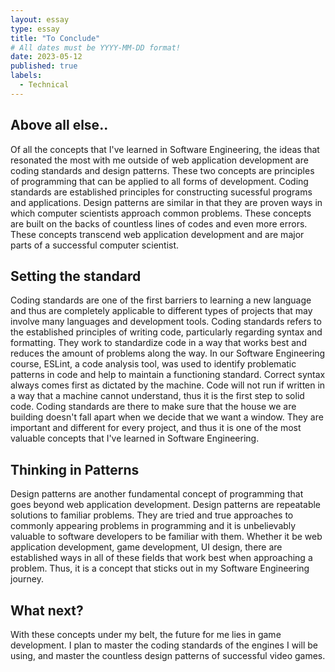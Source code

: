 ```yaml
---
layout: essay
type: essay
title: "To Conclude"
# All dates must be YYYY-MM-DD format!
date: 2023-05-12
published: true
labels:
  - Technical
---
```


## Above all else..

Of all the concepts that I've learned in Software Engineering, the ideas that resonated the most with me outside of web application development are coding standards and design patterns.
These two concepts are principles of programming that can be applied to all forms of development. Coding standards are established principles for constructing sucessful programs and applications. Design patterns are similar in that they are proven ways in which computer scientists approach common problems. These concepts are built on the backs of countless lines of codes and even more errors. These concepts transcend web application development and are major parts of a successful computer scientist.

## Setting the standard

Coding standards are one of the first barriers to learning a new language and thus are completely applicable to different types of projects that may involve many languages and development tools. Coding standards refers to the established principles of writing code, particularly regarding syntax and formatting. They work to standardize code in a way that works best and reduces the amount of problems along the way. In our Software Engineering course, ESLint, a code analysis tool, was used to identify problematic patterns in code and help to maintain a functioning standard. Correct syntax always comes first as dictated by the machine. Code will not run if written in a way that a machine cannot understand, thus it is the first step to solid code. Coding standards are there to make sure that the house we are building doesn't fall apart when we decide that we want a window. They are important and different for every project, and thus it is one of the most valuable concepts that I've learned in Software Engineering.

## Thinking in Patterns

Design patterns are another fundamental concept of programming that goes beyond web application development. Design patterns are repeatable solutions to familiar problems. They are tried and true approaches to commonly appearing problems in programming and it is unbelievably valuable to software developers to be familiar with them. Whether it be web application development, game development, UI design, there are established ways in all of these fields that work best when approaching a problem. Thus, it is a concept that sticks out in my Software Engineering journey.

##  What next?

With these concepts under my belt, the future for me lies in game development. I plan to master the coding standards of the engines I will be using, and master the countless design patterns of successful video games.
